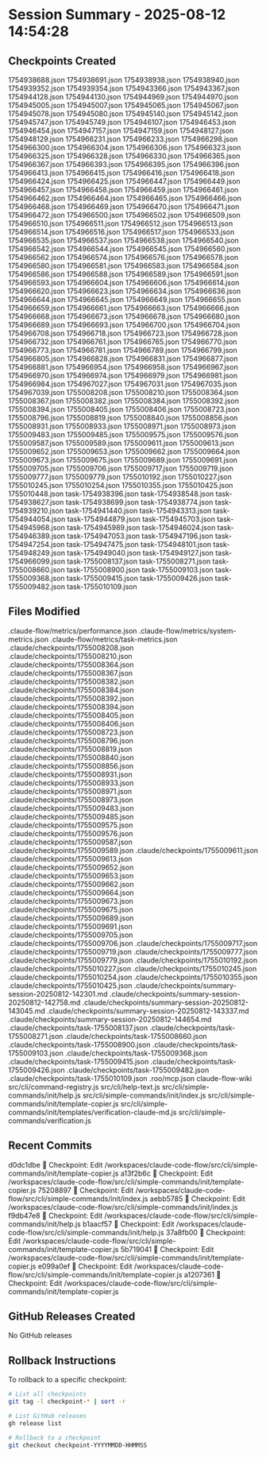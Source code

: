 # Session Summary - 2025-08-12 14:54:28

## Checkpoints Created
1754938688.json
1754938691.json
1754938938.json
1754938940.json
1754939352.json
1754939354.json
1754943366.json
1754943367.json
1754944128.json
1754944130.json
1754944969.json
1754944970.json
1754945005.json
1754945007.json
1754945065.json
1754945067.json
1754945078.json
1754945080.json
1754945140.json
1754945142.json
1754945747.json
1754945749.json
1754946107.json
1754946453.json
1754946454.json
1754947157.json
1754947159.json
1754948127.json
1754948129.json
1754966231.json
1754966233.json
1754966298.json
1754966300.json
1754966304.json
1754966306.json
1754966323.json
1754966325.json
1754966328.json
1754966330.json
1754966365.json
1754966367.json
1754966393.json
1754966395.json
1754966396.json
1754966413.json
1754966415.json
1754966416.json
1754966418.json
1754966424.json
1754966425.json
1754966447.json
1754966449.json
1754966457.json
1754966458.json
1754966459.json
1754966461.json
1754966462.json
1754966464.json
1754966465.json
1754966466.json
1754966468.json
1754966469.json
1754966470.json
1754966471.json
1754966472.json
1754966500.json
1754966502.json
1754966509.json
1754966510.json
1754966511.json
1754966512.json
1754966513.json
1754966514.json
1754966516.json
1754966517.json
1754966533.json
1754966535.json
1754966537.json
1754966538.json
1754966540.json
1754966542.json
1754966544.json
1754966545.json
1754966560.json
1754966562.json
1754966574.json
1754966576.json
1754966578.json
1754966580.json
1754966581.json
1754966583.json
1754966584.json
1754966586.json
1754966588.json
1754966589.json
1754966591.json
1754966593.json
1754966604.json
1754966606.json
1754966614.json
1754966620.json
1754966623.json
1754966634.json
1754966636.json
1754966644.json
1754966645.json
1754966649.json
1754966655.json
1754966659.json
1754966661.json
1754966663.json
1754966666.json
1754966668.json
1754966673.json
1754966678.json
1754966680.json
1754966689.json
1754966693.json
1754966700.json
1754966704.json
1754966708.json
1754966718.json
1754966723.json
1754966728.json
1754966732.json
1754966761.json
1754966765.json
1754966770.json
1754966773.json
1754966781.json
1754966789.json
1754966799.json
1754966805.json
1754966828.json
1754966831.json
1754966877.json
1754966881.json
1754966954.json
1754966958.json
1754966967.json
1754966970.json
1754966974.json
1754966979.json
1754966981.json
1754966984.json
1754967027.json
1754967031.json
1754967035.json
1754967039.json
1755008208.json
1755008210.json
1755008364.json
1755008367.json
1755008382.json
1755008384.json
1755008392.json
1755008394.json
1755008405.json
1755008406.json
1755008723.json
1755008796.json
1755008819.json
1755008840.json
1755008856.json
1755008931.json
1755008933.json
1755008971.json
1755008973.json
1755009483.json
1755009485.json
1755009575.json
1755009576.json
1755009587.json
1755009589.json
1755009611.json
1755009613.json
1755009652.json
1755009653.json
1755009662.json
1755009664.json
1755009673.json
1755009675.json
1755009689.json
1755009691.json
1755009705.json
1755009706.json
1755009717.json
1755009719.json
1755009777.json
1755009779.json
1755010192.json
1755010227.json
1755010245.json
1755010254.json
1755010355.json
1755010425.json
1755010448.json
task-1754938396.json
task-1754938548.json
task-1754938627.json
task-1754938699.json
task-1754938774.json
task-1754939210.json
task-1754941440.json
task-1754943313.json
task-1754944054.json
task-1754944879.json
task-1754945703.json
task-1754945968.json
task-1754945989.json
task-1754946024.json
task-1754946389.json
task-1754947053.json
task-1754947196.json
task-1754947254.json
task-1754947475.json
task-1754948101.json
task-1754948249.json
task-1754949040.json
task-1754949127.json
task-1754966099.json
task-1755008137.json
task-1755008271.json
task-1755008660.json
task-1755008900.json
task-1755009103.json
task-1755009368.json
task-1755009415.json
task-1755009426.json
task-1755009482.json
task-1755010109.json

## Files Modified
.claude-flow/metrics/performance.json
.claude-flow/metrics/system-metrics.json
.claude-flow/metrics/task-metrics.json
.claude/checkpoints/1755008208.json
.claude/checkpoints/1755008210.json
.claude/checkpoints/1755008364.json
.claude/checkpoints/1755008367.json
.claude/checkpoints/1755008382.json
.claude/checkpoints/1755008384.json
.claude/checkpoints/1755008392.json
.claude/checkpoints/1755008394.json
.claude/checkpoints/1755008405.json
.claude/checkpoints/1755008406.json
.claude/checkpoints/1755008723.json
.claude/checkpoints/1755008796.json
.claude/checkpoints/1755008819.json
.claude/checkpoints/1755008840.json
.claude/checkpoints/1755008856.json
.claude/checkpoints/1755008931.json
.claude/checkpoints/1755008933.json
.claude/checkpoints/1755008971.json
.claude/checkpoints/1755008973.json
.claude/checkpoints/1755009483.json
.claude/checkpoints/1755009485.json
.claude/checkpoints/1755009575.json
.claude/checkpoints/1755009576.json
.claude/checkpoints/1755009587.json
.claude/checkpoints/1755009589.json
.claude/checkpoints/1755009611.json
.claude/checkpoints/1755009613.json
.claude/checkpoints/1755009652.json
.claude/checkpoints/1755009653.json
.claude/checkpoints/1755009662.json
.claude/checkpoints/1755009664.json
.claude/checkpoints/1755009673.json
.claude/checkpoints/1755009675.json
.claude/checkpoints/1755009689.json
.claude/checkpoints/1755009691.json
.claude/checkpoints/1755009705.json
.claude/checkpoints/1755009706.json
.claude/checkpoints/1755009717.json
.claude/checkpoints/1755009719.json
.claude/checkpoints/1755009777.json
.claude/checkpoints/1755009779.json
.claude/checkpoints/1755010192.json
.claude/checkpoints/1755010227.json
.claude/checkpoints/1755010245.json
.claude/checkpoints/1755010254.json
.claude/checkpoints/1755010355.json
.claude/checkpoints/1755010425.json
.claude/checkpoints/summary-session-20250812-142301.md
.claude/checkpoints/summary-session-20250812-142758.md
.claude/checkpoints/summary-session-20250812-143045.md
.claude/checkpoints/summary-session-20250812-143337.md
.claude/checkpoints/summary-session-20250812-144654.md
.claude/checkpoints/task-1755008137.json
.claude/checkpoints/task-1755008271.json
.claude/checkpoints/task-1755008660.json
.claude/checkpoints/task-1755008900.json
.claude/checkpoints/task-1755009103.json
.claude/checkpoints/task-1755009368.json
.claude/checkpoints/task-1755009415.json
.claude/checkpoints/task-1755009426.json
.claude/checkpoints/task-1755009482.json
.claude/checkpoints/task-1755010109.json
.roo/mcp.json
claude-flow-wiki
src/cli/command-registry.js
src/cli/help-text.js
src/cli/simple-commands/init/help.js
src/cli/simple-commands/init/index.js
src/cli/simple-commands/init/template-copier.js
src/cli/simple-commands/init/templates/verification-claude-md.js
src/cli/simple-commands/verification.js

## Recent Commits
d0dc1dbe 🔖 Checkpoint: Edit /workspaces/claude-code-flow/src/cli/simple-commands/init/template-copier.js
a13f2b6c 🔖 Checkpoint: Edit /workspaces/claude-code-flow/src/cli/simple-commands/init/template-copier.js
75208897 🔖 Checkpoint: Edit /workspaces/claude-code-flow/src/cli/simple-commands/init/index.js
aebb5785 🔖 Checkpoint: Edit /workspaces/claude-code-flow/src/cli/simple-commands/init/index.js
f9db47e8 🔖 Checkpoint: Edit /workspaces/claude-code-flow/src/cli/simple-commands/init/help.js
b1aacf57 🔖 Checkpoint: Edit /workspaces/claude-code-flow/src/cli/simple-commands/init/help.js
37a8fb00 🔖 Checkpoint: Edit /workspaces/claude-code-flow/src/cli/simple-commands/init/template-copier.js
5b719041 🔖 Checkpoint: Edit /workspaces/claude-code-flow/src/cli/simple-commands/init/template-copier.js
e099a0ef 🔖 Checkpoint: Edit /workspaces/claude-code-flow/src/cli/simple-commands/init/template-copier.js
a1207361 🔖 Checkpoint: Edit /workspaces/claude-code-flow/src/cli/simple-commands/init/template-copier.js

## GitHub Releases Created
No GitHub releases

## Rollback Instructions
To rollback to a specific checkpoint:
```bash
# List all checkpoints
git tag -l checkpoint-* | sort -r

# List GitHub releases
gh release list

# Rollback to a checkpoint
git checkout checkpoint-YYYYMMDD-HHMMSS
```
